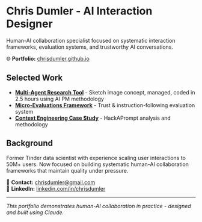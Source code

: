 # Chris Dumler - AI Interaction Designer

Human-AI collaboration specialist focused on systematic interaction frameworks, evaluation systems, and trustworthy AI conversations.

🌐 **Portfolio:** [chrisdumler.github.io](https://chrisdumler.github.io)

## Selected Work

- **[Multi-Agent Research Tool](https://github.com/chrisdumler/food-truck-research-agents)** - Sketch image concept, managed, coded in 2.5 hours using AI PM methodology
- **[Micro-Evaluations Framework](https://github.com/chrisdumler/APL-ContextAwares)** - Trust & instruction-following evaluation system
- **[Context Engineering Case Study](assets/case-studies/hackaprompt-context-engineering-case-study.md)** - HackAPrompt analysis and methodology

## Background

Former Tinder data scientist with experience scaling user interactions to 50M+ users. Now focused on building systematic human-AI collaboration frameworks that maintain quality under pressure.

📧 **Contact:** <chrisdumler@gmail.com>  
🔗 **LinkedIn:** [linkedin.com/in/chrisdumler](https://linkedin.com/in/chrisdumler)

---
*This portfolio demonstrates human-AI collaboration in practice - designed and built using Claude.*
